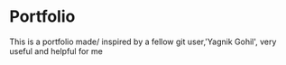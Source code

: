 # Portfolio
This is a portfolio made/ inspired by a fellow git user,'Yagnik Gohil', very useful and helpful for me

